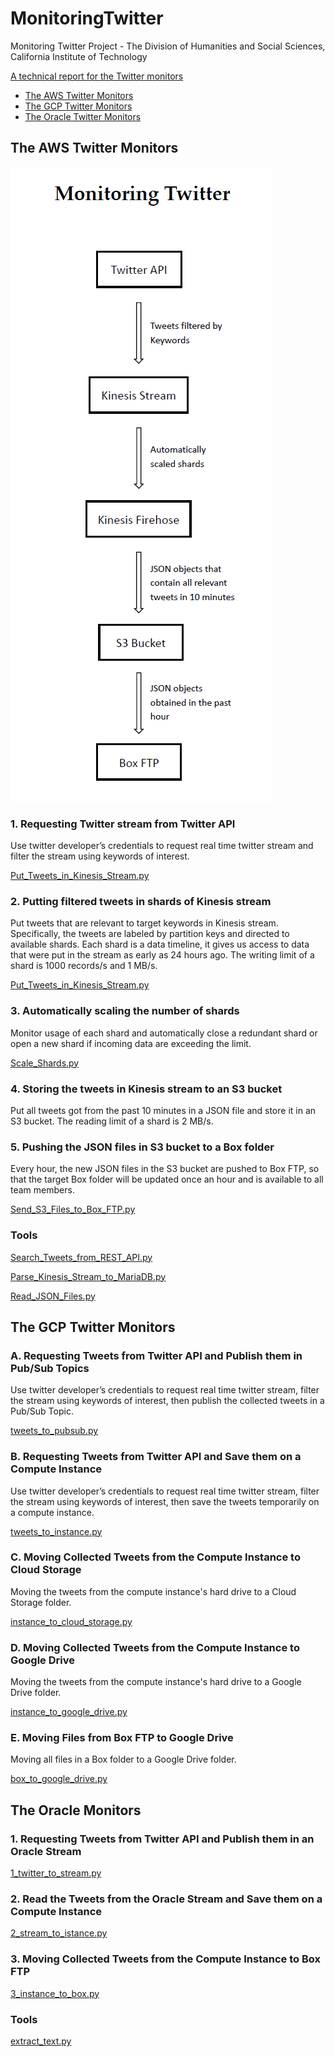 # MonitoringTwitter
Monitoring Twitter Project - The Division of Humanities and Social Sciences, California Institute of Technology

[A technical report for the Twitter monitors](https://arxiv.org/abs/2005.02442)

- [The AWS Twitter Monitors](https://github.com/jian-frank-cao/MonitoringTwitter#the-aws-twitter-monitors)
- [The GCP Twitter Monitors](https://github.com/jian-frank-cao/MonitoringTwitter#the-gcp-twitter-monitors)
- [The Oracle Twitter Monitors](https://github.com/jian-frank-cao/MonitoringTwitter#the-oracle-monitors)

## The AWS Twitter Monitors
![flow chart](./monitoringtwitter.png)

### 1.	Requesting Twitter stream from Twitter API
Use twitter developer’s credentials to request real time twitter stream and filter the stream using keywords of interest.

[Put_Tweets_in_Kinesis_Stream.py](./AWS/Put_Tweets_in_Kinesis_Stream.py)

### 2.	Putting filtered tweets in shards of Kinesis stream
Put tweets that are relevant to target keywords in Kinesis stream. Specifically, the tweets are labeled by partition keys and directed to available shards. Each shard is a data timeline, it gives us access to data that were put in the stream as early as 24 hours ago. The writing limit of a shard is 1000 records/s and 1 MB/s.

[Put_Tweets_in_Kinesis_Stream.py](./AWS/Put_Tweets_in_Kinesis_Stream.py)

### 3.	Automatically scaling the number of shards
Monitor usage of each shard and automatically close a redundant shard or open a new shard if incoming data are exceeding the limit.

[Scale_Shards.py](./AWS/Scale_Shards.py)

### 4.	Storing the tweets in Kinesis stream to an S3 bucket
Put all tweets got from the past 10 minutes in a JSON file and store it in an S3 bucket. The reading limit of a shard is 2 MB/s.

### 5.	Pushing the JSON files in S3 bucket to a Box folder
Every hour, the new JSON files in the S3 bucket are pushed to Box FTP, so that the target Box folder will be updated once an hour and is available to all team members.

[Send_S3_Files_to_Box_FTP.py](./AWS/Send_S3_Files_to_Box_FTP.py)

### Tools
[Search_Tweets_from_REST_API.py](./AWS/Search_Tweets_from_REST_API.py)

[Parse_Kinesis_Stream_to_MariaDB.py](./AWS/Parse_Kinesis_Stream_to_MariaDB.py)

[Read_JSON_Files.py](./AWS/Read_JSON_Files.py)

## The GCP Twitter Monitors

### A. Requesting Tweets from Twitter API and Publish them in Pub/Sub Topics
Use twitter developer’s credentials to request real time twitter stream, filter the stream using keywords of interest, then publish the collected tweets in a Pub/Sub Topic.

[tweets_to_pubsub.py](./GCP/tweets_to_pubsub.py)

### B. Requesting Tweets from Twitter API and Save them on a Compute Instance
Use twitter developer’s credentials to request real time twitter stream, filter the stream using keywords of interest, then save the tweets temporarily on a compute instance.

[tweets_to_instance.py](./GCP/tweets_to_instance.py)

### C. Moving Collected Tweets from the Compute Instance to Cloud Storage
Moving the tweets from the compute instance's hard drive to a Cloud Storage folder.

[instance_to_cloud_storage.py](./GCP/instance_to_cloud_storage.py)

### D. Moving Collected Tweets from the Compute Instance to Google Drive
Moving the tweets from the compute instance's hard drive to a Google Drive folder.

[instance_to_google_drive.py](./GCP/instance_to_google_drive.py)

### E. Moving Files from Box FTP to Google Drive
Moving all files in a Box folder to a Google Drive folder.

[box_to_google_drive.py](./GCP/box_to_google_drive.py)


## The Oracle Monitors

### 1. Requesting Tweets from Twitter API and Publish them in an Oracle Stream

[1_twitter_to_stream.py](./Oracle/1_twitter_to_stream.py)

### 2. Read the Tweets from the Oracle Stream and Save them on a Compute Instance

[2_stream_to_istance.py](./Oracle/2_stream_to_istance.py)

### 3. Moving Collected Tweets from the Compute Instance to Box FTP

[3_instance_to_box.py](./Oracle/3_instance_to_box.py)

### Tools

[extract_text.py](./Oralce/4_extract_text.py)
